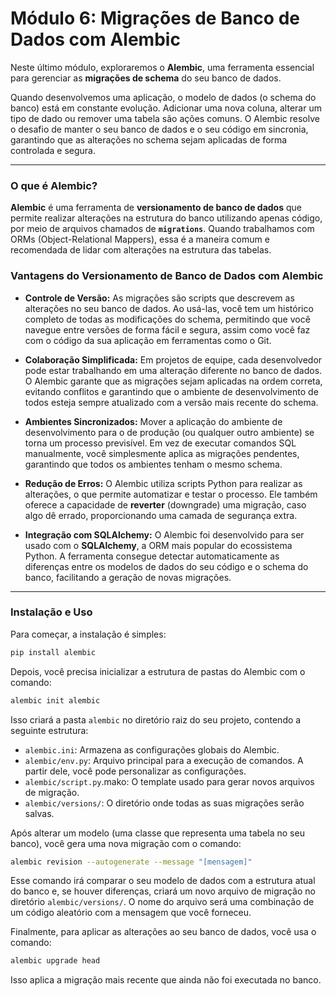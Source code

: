 # Módulo 6: Migrações de Banco de Dados com Alembic

Neste último módulo, exploraremos o **Alembic**, uma ferramenta essencial para gerenciar as **migrações de schema** do seu banco de dados.

Quando desenvolvemos uma aplicação, o modelo de dados (o schema do banco) está em constante evolução. Adicionar uma nova coluna, alterar um tipo de dado ou remover uma tabela são ações comuns. O Alembic resolve o desafio de manter o seu banco de dados e o seu código em sincronia, garantindo que as alterações no schema sejam aplicadas de forma controlada e segura.

---

### O que é Alembic?

**Alembic** é uma ferramenta de **versionamento de banco de dados** que permite realizar alterações na estrutura do banco utilizando apenas código, por meio de arquivos chamados de **`migrations`**. Quando trabalhamos com ORMs (Object-Relational Mappers), essa é a maneira comum e recomendada de lidar com alterações na estrutura das tabelas.

### Vantagens do Versionamento de Banco de Dados com Alembic

- **Controle de Versão:** As migrações são scripts que descrevem as alterações no seu banco de dados. Ao usá-las, você tem um histórico completo de todas as modificações do schema, permitindo que você navegue entre versões de forma fácil e segura, assim como você faz com o código da sua aplicação em ferramentas como o Git.

- **Colaboração Simplificada:** Em projetos de equipe, cada desenvolvedor pode estar trabalhando em uma alteração diferente no banco de dados. O Alembic garante que as migrações sejam aplicadas na ordem correta, evitando conflitos e garantindo que o ambiente de desenvolvimento de todos esteja sempre atualizado com a versão mais recente do schema.

- **Ambientes Sincronizados:** Mover a aplicação do ambiente de desenvolvimento para o de produção (ou qualquer outro ambiente) se torna um processo previsível. Em vez de executar comandos SQL manualmente, você simplesmente aplica as migrações pendentes, garantindo que todos os ambientes tenham o mesmo schema.

- **Redução de Erros:** O Alembic utiliza scripts Python para realizar as alterações, o que permite automatizar e testar o processo. Ele também oferece a capacidade de **reverter** (downgrade) uma migração, caso algo dê errado, proporcionando uma camada de segurança extra.

- **Integração com SQLAlchemy:** O Alembic foi desenvolvido para ser usado com o **SQLAlchemy**, a ORM mais popular do ecossistema Python. A ferramenta consegue detectar automaticamente as diferenças entre os modelos de dados do seu código e o schema do banco, facilitando a geração de novas migrações.

---

### Instalação e Uso

Para começar, a instalação é simples:

```bash
pip install alembic
```

Depois, você precisa inicializar a estrutura de pastas do Alembic com o comando:

```bash
alembic init alembic
```

Isso criará a pasta `alembic` no diretório raiz do seu projeto, contendo a seguinte estrutura:

- `alembic.ini`: Armazena as configurações globais do Alembic.
- `alembic/env.py`: Arquivo principal para a execução de comandos. A partir dele, você pode personalizar as configurações.
- `alembic/script.py`.mako: O template usado para gerar novos arquivos de migração.
- `alembic/versions/`: O diretório onde todas as suas migrações serão salvas.

Após alterar um modelo (uma classe que representa uma tabela no seu banco), você gera uma nova migração com o comando:

```bash
alembic revision --autogenerate --message "[mensagem]"
```

Esse comando irá comparar o seu modelo de dados com a estrutura atual do banco e, se houver diferenças, criará um novo arquivo de migração no diretório `alembic/versions/`. O nome do arquivo será uma combinação de um código aleatório com a mensagem que você forneceu.

Finalmente, para aplicar as alterações ao seu banco de dados, você usa o comando:

```bash
alembic upgrade head
```

Isso aplica a migração mais recente que ainda não foi executada no banco.
